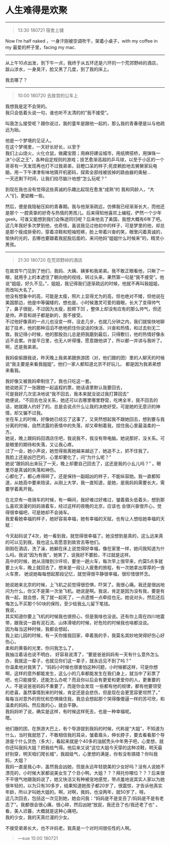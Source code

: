 # 人生难得是欢聚    

------  

> 13:30 180721 宿舍上铺     

Now I’m half naked ，一身汗刚被空调吹干，架着小桌子，with my  coffee in my 最爱的杯子里，facing my mac.    

------  

从上午10点出发，到下午一点，我终于从五环还是六环的一个荒郊野岭的酒店，跋山涉水，一身臭汗，脸又黑了几度，到了我的床上。     

我去哪了？   

------  

> 10:00 180720 去故宫的公车上  

我想我是定不会哭的。  
我只会低着头说一句，谁也听不太清的的”我不接受”。    

叫我怎么接受呢？跟你说过，我的童年是跟他一起的，那么我的青春便是以与他疏远为始。  

他是一个梦境的见证人。    
在这个梦境里，一天好长好长，以至于  
我们上山烧火，火化仓鼠，做藏宝图；用麻将建设城市，用纸牌搭桥，用弹珠一决“小区之王”，各种自定规则的游戏；技艺愈渐高超的乒乓球，以至于小区的一个哥哥有一天发现再也打不过我弟弟，目瞪口呆的样子;死皮赖脸地去舅舅家玩电脑，用一下午津津有味地猜开机密码，探索全部线被拔掉的路由器的奥秘…  
一天还剩下时间，让我们绞尽脑汁地想“怎么玩呢？”    

到现在我也没有觉得这些真诚的乐趣比起现在愈发“成熟“的 我和同龄人，“大人”们，更幼稚一些。  

然后，便是我隐秘压抑的青春期。我与他渐渐疏远，仿佛我已经渐渐长大，而他还是那个 一腔真挚的好奇与热情的男孩儿。后来得知他喜欢上编程，俨然一个少年geek。可谁又能想到我们会殊途同归呢？后来他去了美国，我想大概有6年了吧。   
这几年我好多次梦到他，也奇怪，虽说我见过他初中的样子，可是梦里的他，却总是那个瘦成排骨的，穿着凉鞋和短袖短裤，脸上带着兴奋的笑，眼里闪着真诚的，愉快的光的，去哪也要跟着我屁股后面的，来问他妈“姐姐什么时候来”的，精灵小男孩。    

------  

> 21:30 180720 在荒郊野岭的酒店  

在故宫午门见到了他们，我妈、大姨、姨爹和我弟弟。我不敢正眼看他，只瞅了一眼，就用手上的本遮住了朝向他的视线，转过头来，果然第一句是“我不接受”。他说“姐姐，好久不见。”，姐姐，我记得我们逐渐疏远的时候，他就不再叫我姐姐，而改叫大名了。    
他没有想象中的高，可能是太瘦，照片上显得尤为的高，但也绝对不矮，但他说在美国那边，他是中等偏矮的，想也是。小时候激灵可爱的眉眼，长大了变得帅气了，鼻子很挺，不过因为太瘦，脸颊下凹 ，整体上却没有应有的那么帅气，但还是帅。声音和胡子都是新的，我不接受。     
不过他好像真的一点儿也没变一样，没走几步，也就几分钟之内，我们就愉快地聊起了技术，他的那种滔滔不绝地抓住你说话的快活、兴奋和热情，和过去别无二致。我记得小时候，他的那股劲儿总是把我磨到最后，只得敷衍，他的热情好像永远不会累。许是平日里，也无人听得懂，愿意跟他讲了，所以都一并讲与我听了。      
啊，还是我弟弟。  

我妈偷偷跟我说，昨天晚上我弟弟跟旅游团（对，他们跟的团）里的人聊天的时候说“我主要是来看我姐姐”。他们一家人都知道北京不好玩儿， 都是因为我弟弟想来看我。


我好像又被我妈牵制住了。我也只吃这一套。  
她说她买了一张跟她一起返程的票，她话语里默认我要回去，  
可是我好几次坚决地说“我不回去，我本来就没说过我打算回去”  
她便说，“不回去也没关系，她还可以去哪里哪里野营，吃烤全羊，我不回去的话，她就跟人约好了的。总是会说点什么让我的决绝好受。可是她的无意识的神情，却又骗不过我。    
坐在车上的时候，好像她已经忘了这事了，又突然想起我不跟她回去，想到要与我分离的时候，自然流露的表情中的失落，却又牵制着我，捏住我心里最温柔的一方。  
她说，晚上跟妈妈回酒店住吧，我说我不，我没有带电脑。她说那好，没关系。可是眼里的期待和失落，又让我心疼。  
过了一会，她小声说，她觉得我离她越来越远了，她追不上，抓不住我了。  
我脸上还是凶巴巴的，心里却要化了，问“为什么呢？”  
她说“跟妈妈出来玩了一天，晚上却要自己回去了，这还是我的小幺儿吗？”  。眼里尽是真诚的失落和神伤。  
心都化了，都心疼得碎了。还是保持一副超凶的样子，不能纵容她。我一直都知道，从她高中要来陪读，从刚上大学，我一直知道，是她，是我妈妈需要长大，需要学着离开我。   

在北京有一夜骑车的时候，有一瞬间，我好难过好难过，皱着眉头低着头，想到那么喜欢浪漫的妈妈骑着车，经过这样的夜晚的北京，应该也 会很兴奋很开心，觉得很幸福吧，可是她却不会骑车。  
我爱看她幸福的样子，她好容易幸福，她有幸福的天赋，也有让人想给她幸福的天赋：   

今天起码说了4次，她一看到我，就觉得很幸福了。她没想到是真的，这么远来真的可以见到我，我也这么乖愿意到故宫去等他们。  
 刚刚在酒店，洗了澡，她躺在床上说觉得好幸福，像在家里一样，她问我知道为什么吗。我说“因为有我”，她笑了，说我好不要脸，不过就是这样。    
高中的时候，她从涪陵到沙坪坝，要坐一趟火车，每次早上很早来，约莫5点多就要上火车，晚上就回去了，想来是一段让人疲惫的旅程，有一次她拿出厚厚的一沓火车票，  她说她每每想起那段记忆，就觉得很平静很幸福，很珍惜很怀念。    

她说她来北京的时候，上飞机之前觉得很恐惧，吓哭了。我很心痛。我还是很凶地问为什么，你又不是第一次坐飞机。她说是啊。我说，肯定是因为没有我，要是有我一起，就会想，死了就一起死了，一点遗憾一点牵挂也无。她说对头，然后还后悔怎么不买那个50块的保险，至少给我幺儿留下笔钱。  
我说，  
其实知道你要上飞机的时候我也很担心，但是我啥也没说。还有你上周在四川地震带，跟我说一路有泥石流、山体滑坡的时候，好危险的时候我也啥都没说。  
因为每当这种时候，我都会想起，  
我上幼儿园的时候，有一天你接我回家，牵着我的手，我莫名其妙地哭得好伤心好伤心，  
柔和的黄昏的光里，你问我怎么了，  
我抽泣着话也说不明白， 好容易说清了，“要是爸爸妈妈有一天有什么意外怎么办，我就这一辈子，也就见你们这一辈子，就永远见不到了吗？”  
你温柔地对我笑了，“妈妈小时候也很害怕这种问题，小时候都这样，可是你想啊，这样的意外都能发生，这么小的几率都能发生在我们身上，就当中了彩票了吧，也只能接受，还能怎么办呢？而且你以后会有更爱和更爱你的人，更重要的人，不是说爸爸妈妈不重要了，而是你会发现 一些都有他的规律，都有他要领受的悲喜，虽然事情到来的时候，肯定还是会悲伤，但是现在会更宽容更坦然了。”  
每每当对意外的担忧和恐惧擒住我，我总会想起那个哭得像傻逼一样的苏可欣，和温柔的妈妈。然后我的心，就会平静。  
我妈妈听了说，确实是这样，有时候这样死去，也是一种幸福呢。  
嗯。  

他们跟的团，在旅游大巴上，有个导游提到我妈的时候，代称是“大姐”，不知道为什么，当时我就怒了，不敢相信我的耳朵，皱着眉头，伸长脖子，要去看看那个导游是个什么货色（多大），看起来就是个40多的油腻秃头中年男子吧，心里想，就你还叫我妈大姐？把我给气得。他后来又说“这位大姐今天穿的这种凉鞋，明天最好别穿，明天咱们爬长城”，我超级气，心里想的满是，你有没有搞错？你叫我妈，大姐？  
我妈一直是我心中，虽然我会凶她，但是永远年轻貌美的少女好吗？没有人说她不漂亮的，小时候大家都说美女生了个丑小鸭，大姐？？？拜托你哪位？？？后来很不平很气地跟我妈说了，她又快活又有种被宠地感觉，带点羞地说其实人家以为她很年轻的，以为只有30多岁，结果知道她孩子都20岁了，很震惊，才告诉他真实年龄，所以才叫她大姐的。啊，对啊，我妈，也没两年，就50岁了，呀。  
这几次回去，包括这一次见到她，她会问我：“妈妈是不是变丑了/妈妈是不是有老态了”。我都很会很心痛，很心碎，然后凶她“放屁，我还丑了也/我还老了也”  。看，美人迟暮，大概就是这种心痛吧。  
我的少女，我的天真烂漫的少女。   



不接受弟弟长大，也不许妈老。我真是一个对时间很任性的人啊。   


> —sue 15:00 180721  



  
  



 

